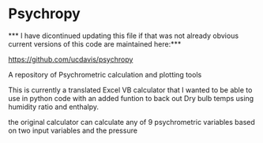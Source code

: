 Psychropy
=========

*** I have dicontinued updating this file if that was not already obvious current versions of this code are maintained here:***

https://github.com/ucdavis/psychropy

A repository of Psychrometric calculation and plotting tools 

This is currently a translated Excel VB calculator that I wanted to 
be able to use in python code with an added funtion to back out 
Dry bulb temps using humidity ratio and enthalpy.

the original calculator can calculate any of 9 psychrometric variables 
based on two input variables and the pressure

